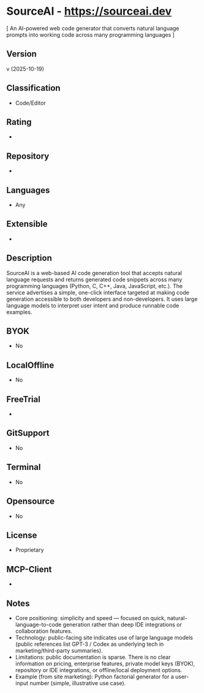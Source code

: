 # SourceAI - https://sourceai.dev
[ An AI-powered web code generator that converts natural language prompts into working code across many programming languages ]

## Version
v (2025-10-19)

## Classification 
- Code/Editor

## Rating
- 
  
## Repository
- 
  
## Languages
- Any
  
## Extensible
- 
  
## Description
SourceAI is a web-based AI code generation tool that accepts natural language requests and returns generated code snippets across many programming languages (Python, C, C++, Java, JavaScript, etc.). The service advertises a simple, one-click interface targeted at making code generation accessible to both developers and non-developers. It uses large language models to interpret user intent and produce runnable code examples.

## BYOK
- No
  
## LocalOffline
- No
  
## FreeTrial
- 

## GitSupport
- No
  
## Terminal
- No
  
## Opensource
- No
  
## License
- Proprietary
  
## MCP-Client
- 

## Notes
- Core positioning: simplicity and speed — focused on quick, natural-language-to-code generation rather than deep IDE integrations or collaboration features.
- Technology: public-facing site indicates use of large language models (public references list GPT-3 / Codex as underlying tech in marketing/third-party summaries).
- Limitations: public documentation is sparse. There is no clear information on pricing, enterprise features, private model keys (BYOK), repository or IDE integrations, or offline/local deployment options.
- Example (from site marketing): Python factorial generator for a user-input number (simple, illustrative use case).


